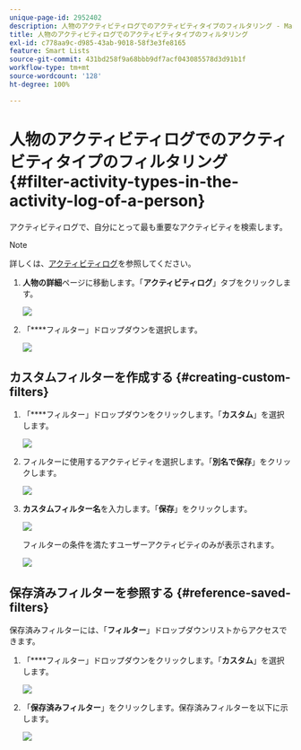 ```yaml
---
unique-page-id: 2952402
description: 人物のアクティビティログでのアクティビティタイプのフィルタリング - Marketo ドキュメント - 製品ドキュメント
title: 人物のアクティビティログでのアクティビティタイプのフィルタリング
exl-id: c778aa9c-d985-43ab-9018-58f3e3fe8165
feature: Smart Lists
source-git-commit: 431bd258f9a68bbb9df7acf043085578d3d91b1f
workflow-type: tm+mt
source-wordcount: '128'
ht-degree: 100%

---
```


# 人物のアクティビティログでのアクティビティタイプのフィルタリング {#filter-activity-types-in-the-activity-log-of-a-person}

アクティビティログで、自分にとって最も重要なアクティビティを検索します。

>[!NOTE]
>
>詳しくは、[アクティビティログ](/help/marketo/product-docs/core-marketo-concepts/smart-lists-and-static-lists/managing-people-in-smart-lists/locate-the-activity-log-for-a-person.md)を参照してください。

1. **人物の詳細**&#x200B;ページに移動します。「**アクティビティログ**」タブをクリックします。

   ![](assets/one.png)

1. 「****&#x200B;フィルター」ドロップダウンを選択します。

   ![](assets/two-3.png)

## カスタムフィルターを作成する {#creating-custom-filters}

1. 「****&#x200B;フィルター」ドロップダウンをクリックします。「**カスタム**」を選択します。

   ![](assets/three-3.png)

1. フィルターに使用するアクティビティを選択します。「**別名で保存**」をクリックします。

   ![](assets/image2015-4-27-22-3a55-3a43.png)

1. **カスタムフィルター名**&#x200B;を入力します。「**保存**」をクリックします。

   ![](assets/five-1.png)

   フィルターの条件を満たすユーザーアクティビティのみが表示されます。

   ![](assets/six-1.png)

## 保存済みフィルターを参照する {#reference-saved-filters}

保存済みフィルターには、「**フィルター**」ドロップダウンリストからアクセスできます。

1. 「****&#x200B;フィルター」ドロップダウンをクリックします。「**カスタム**」を選択します。

   ![](assets/seven-1.png)

1. 「**保存済みフィルター**」をクリックします。保存済みフィルターを以下に示します。

   ![](assets/eight.png)
